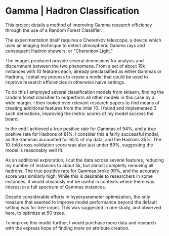 # Gamma | Hadron Classification

This project details a method of improving Gamma research efficiency through the use of a Random Forest Classifier. 

The experimentation itself requires a Cherenkov telescope, a device which uses an imaging technique to detect atmospheric Gamma rays and consequent Hadron showers, or "Cherenkov Light."

The images produced provide several dimensions for analysis and discernment between the two phenomena. From a set of about 19k instances with 10 features each, already preclassified as either Gammas or Hadrons, I detail my process to create a model that could be used to improve research efficiencies in otherwise naive settings. 

To do this I employed several classification models from sklearn, finding the random forest classifier to outperform all other models in this case by a wide margin. I then looked over relevant research papers to find means of creating additional features from the intial 10. I found and implemented 3 such derivations, improving the metric scores of my model accross the board. 

In the end I achieved a true positive rate for Gammas of 94%, and a true positive rate for Hadrons of 81%. I consider this a fairly successful model, as the Gammas accounted for 65% of my data, and the Hadrons 35%. The 10-fold cross validation score was also just under 89%, suggesting the model is reasonably well fit.

As an additional exploration, I cut the data across several features, reducing my number of instances to about 5k, but almost completly removing all hadrons. The true positive rate for Gammas broke 99%, and the accuracy score was similarly high. While this is desirable to researchers in some instances, it would obviously not be useful in contexts where there was interest in a full spectrum of Gammas instances. 

Despite considerable efforts in hyperparameter optimization, the only measure that seemed to improve model performance beyond the default setting was for tree count. This was suggested in one study, and observed here, to optimize at 50 trees. 

To improve this model further, I would purchase more data and research with the express hope of finding more on attribute creation.
